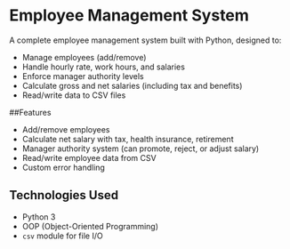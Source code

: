 # Employee Management System

A complete employee management system built with Python, designed to:
- Manage employees (add/remove)
- Handle hourly rate, work hours, and salaries
- Enforce manager authority levels
- Calculate gross and net salaries (including tax and benefits)
- Read/write data to CSV files

##Features

-  Add/remove employees
-  Calculate net salary with tax, health insurance, retirement
-  Manager authority system (can promote, reject, or adjust salary)
-  Read/write employee data from CSV
-  Custom error handling

## Technologies Used

- Python 3
- OOP (Object-Oriented Programming)
- `csv` module for file I/O
